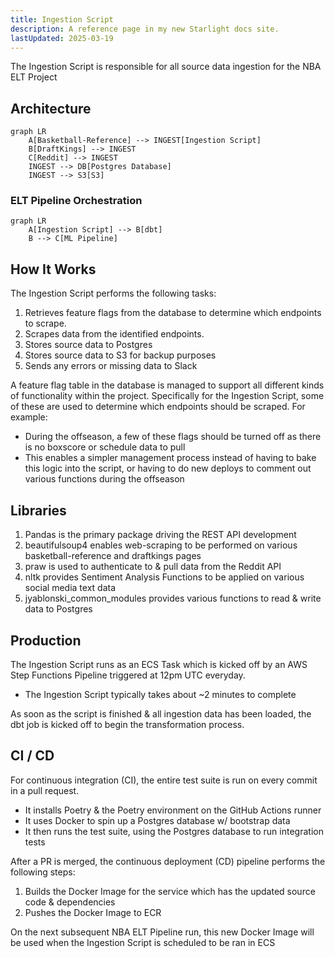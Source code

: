 ```yaml
---
title: Ingestion Script
description: A reference page in my new Starlight docs site.
lastUpdated: 2025-03-19
---
```


The Ingestion Script is responsible for all source data ingestion for the NBA ELT Project

## Architecture

``` mermaid
graph LR
    A[Basketball-Reference] --> INGEST[Ingestion Script]
    B[DraftKings] --> INGEST
    C[Reddit] --> INGEST
    INGEST --> DB[Postgres Database]
    INGEST --> S3[S3]
```

### ELT Pipeline Orchestration
``` mermaid
graph LR
    A[Ingestion Script] --> B[dbt]
    B --> C[ML Pipeline]
```

## How It Works

The Ingestion Script performs the following tasks:

1. Retrieves feature flags from the database to determine which endpoints to scrape.
2. Scrapes data from the identified endpoints.
3. Stores source data to Postgres
4. Stores source data to S3 for backup purposes
5. Sends any errors or missing data to Slack

A feature flag table in the database is managed to support all different kinds of functionality within the project. Specifically for the Ingestion Script, some of these are used to determine which endpoints should be scraped. For example:

- During the offseason, a few of these flags should be turned off as there is no boxscore or schedule data to pull
- This enables a simpler management process instead of having to bake this logic into the script, or having to do new deploys to comment out various functions during the offseason

## Libraries

1. Pandas is the primary package driving the REST API development
2. beautifulsoup4 enables web-scraping to be performed on various basketball-reference and draftkings pages
3. praw is used to authenticate to & pull data from the Reddit API
4. nltk provides Sentiment Analysis Functions to be applied on various social media text data
5. jyablonski_common_modules provides various functions to read & write data to Postgres

## Production

The Ingestion Script runs as an ECS Task which is kicked off by an AWS Step Functions Pipeline triggered at 12pm UTC everyday.

- The Ingestion Script typically takes about ~2 minutes to complete

As soon as the script is finished & all ingestion data has been loaded, the dbt job is kicked off to begin the transformation process.

## CI / CD

For continuous integration (CI), the entire test suite is run on every commit in a pull request.

- It installs Poetry & the Poetry environment on the GitHub Actions runner
- It uses Docker to spin up a Postgres database w/ bootstrap data
- It then runs the test suite, using the Postgres database to run integration tests

After a PR is merged, the continuous deployment (CD) pipeline performs the following steps:

1. Builds the Docker Image for the service which has the updated source code & dependencies
2. Pushes the Docker Image to ECR

On the next subsequent NBA ELT Pipeline run, this new Docker Image will be used when the Ingestion Script is scheduled to be ran in ECS
